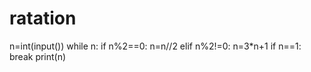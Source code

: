 # ratation
n=int(input())
while n:
    if n%2==0:
        n=n//2
    elif n%2!=0:
        n=3*n+1
    if n==1:
        break
    print(n)

